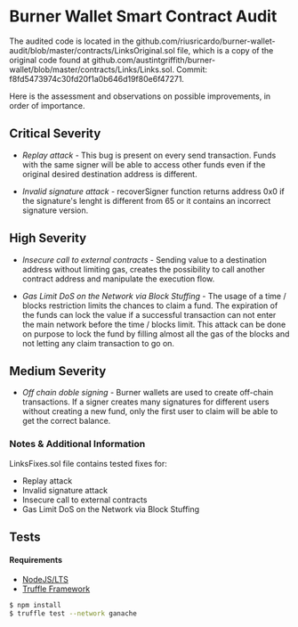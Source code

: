 # Burner Wallet Smart Contract Audit

The audited code is located in the github.com/riusricardo/burner-wallet-audit/blob/master/contracts/LinksOriginal.sol file, which is a copy of the original code found at github.com/austintgriffith/burner-wallet/blob/master/contracts/Links/Links.sol. 
Commit: f8fd5473974c30fd20f1a0b646d19f80e6f47271.

Here is the assessment and observations on possible improvements, in order of importance.

## Critical Severity
* *Replay attack* - This bug is present on every send transaction. Funds with the same signer will be able to access other funds even if the original desired destination address is different.

* *Invalid signature attack* - recoverSigner function returns address 0x0 if the signature's lenght is different from 65 or it contains an incorrect signature version.

## High Severity
* *Insecure call to external contracts* - Sending value to a destination address without limiting gas, creates the possibility to call another contract address and manipulate the execution flow.

* *Gas Limit DoS on the Network via Block Stuffing* - The usage of a time / blocks restriction limits the chances to claim a fund. The expiration of the funds can lock the value if a successful transaction can not enter the main network before the time / blocks limit.
This attack can be done on purpose to lock the fund by filling almost all the gas of the blocks and not letting any claim transaction to go on.

## Medium Severity

* *Off chain doble signing* - Burner wallets are used to create off-chain transactions. If a signer creates many signatures for different users without creating a new fund, only the first user to claim will be able to get the correct balance.

### Notes & Additional Information

LinksFixes.sol file contains tested fixes for:
* Replay attack
* Invalid signature attack
* Insecure call to external contracts
* Gas Limit DoS on the Network via Block Stuffing


## Tests

#### Requirements
* [NodeJS/LTS](https://nodejs.org/en/download/package-manager/)
* [Truffle Framework](https://truffleframework.com/truffle)

```sh
$ npm install
$ truffle test --network ganache
```